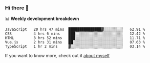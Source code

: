 ### Hi there 👋

<!--
**HondryTravis/HondryTravis** is a ✨ _special_ ✨ repository because its `README.md` (this file) appears on your GitHub profile.

Here are some ideas to get you started:

- 🔭 I’m currently working on ...
- 🌱 I’m currently learning ...
- 👯 I’m looking to collaborate on ...
- 🤔 I’m looking for help with ...
- 💬 Ask me about ...
- 📫 How to reach me: ...
- 😄 Pronouns: ...
- ⚡ Fun fact: ...
-->

<!-- [![travis's github stats](https://github-readme-stats.vercel.app/api?username=HondryTravis)](https://github.com/anuraghazra/github-readme-stats)  -->
<!-- ![travis's github stats](https://github-readme-stats.anuraghazra1.vercel.app/api/top-langs/?username=HondryTravis&theme=nord&layout=compact) -->

📊 **Weekly development breakdown**

<!--START_SECTION:waka-->
```text
JavaScript   20 hrs 47 mins  ███████████████▓░░░░░░░░░   62.91 % 
CSS          4 hrs 6 mins    ███░░░░░░░░░░░░░░░░░░░░░░   12.42 % 
HTML         3 hrs 52 mins   ███░░░░░░░░░░░░░░░░░░░░░░   11.71 % 
Vue.js       2 hrs 31 mins   ██░░░░░░░░░░░░░░░░░░░░░░░   07.63 % 
TypeScript   1 hr 2 mins     ▓░░░░░░░░░░░░░░░░░░░░░░░░   03.14 % 
```
<!--END_SECTION:waka-->

If you want to know more, check out it [about myself](https://hondrytravis.github.io/)
